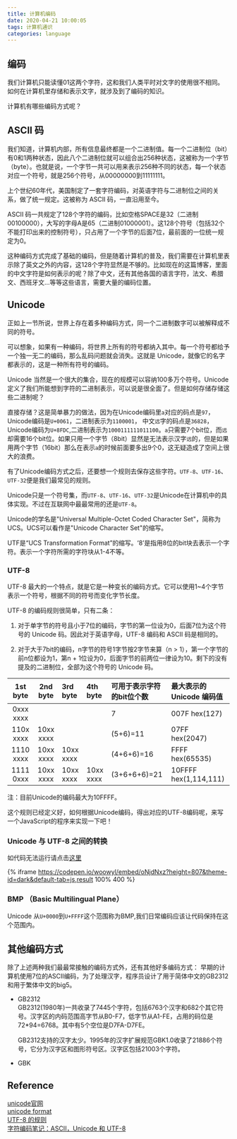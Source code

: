 ```yaml
---
title: 计算机编码
date: 2020-04-21 10:00:05
tags: 计算机通识
categories: language
---
```



## 编码

我们计算机只能读懂01这两个字符，这和我们人类平时对文字的使用很不相同。如何在计算机里存储和表示文字，就涉及到了编码的知识。

计算机有哪些编码方式呢？

## ASCII 码

我们知道，计算机内部，所有信息最终都是一个二进制值。每一个二进制位（bit）有0和1两种状态，因此八个二进制位就可以组合出256种状态，这被称为一个字节（byte）。也就是说，一个字节一共可以用来表示256种不同的状态，每一个状态对应一个符号，就是256个符号，从00000000到11111111。
<!-- more -->

上个世纪60年代，美国制定了一套字符编码，对英语字符与二进制位之间的关系，做了统一规定。这被称为 ASCII 码，一直沿用至今。

ASCII 码一共规定了128个字符的编码，比如空格SPACE是32（二进制00100000），大写的字母A是65（二进制01000001）。这128个符号（包括32个不能打印出来的控制符号），只占用了一个字节的后面7位，最前面的一位统一规定为0。

这种编码方式完成了基础的编码，但是随着计算机的普及，我们需要在计算机里表示除了英文之外的内容，这128个字符显然是不够的。比如现在的这篇博客，里面的中文字符是如何表示的呢？除了中文，还有其他各国的语言字符，法文、希腊文、西班牙文...等等这些语言，需要大量的编码位置。

## Unicode

正如上一节所说，世界上存在着多种编码方式，同一个二进制数字可以被解释成不同的符号。

可以想象，如果有一种编码，将世界上所有的符号都纳入其中。每一个符号都给予一个独一无二的编码，那么乱码问题就会消失。这就是 Unicode，就像它的名字都表示的，这是一种所有符号的编码。

Unicode 当然是一个很大的集合，现在的规模可以容纳100多万个符号。Unicode定义了我们所能想到字符的二进制表示，可以说是很全面了。但是如何存储存储这些二进制呢？

直接存储？这是简单暴力的做法，因为在Unicode编码里`a`对应的码点是`97`，Unicode编码是`U+0061`，二进制表示为`1100001`， 中文`远`字的码点是`36828`，Unicode编码为`U+8FDC`,二进制表示为`1000111111011100`。`a`只需要7个bit位，而`远`却需要16个bit位。如果只用一个字节（8bit）显然是无法表示汉字`远`的，但是如果用两个字节（16bit）那么在表示`a`的时候前面要多出9个0，这无疑造成了空间上很大的浪费。

有了Unicode编码方式之后，还要想一个规则去保存这些字符。`UTF-8`、`UTF-16`、`UTF-32`便是我们最常见的规则。

Unicode只是一个符号集，而`UTF-8`、`UTF-16`、`UTF-32`是Unicode在计算机中的具体实现。不过在互联网中最最常用的还是`UTF-8`。

Unicode的学名是"Universal Multiple-Octet Coded Character Set"，简称为UCS。UCS可以看作是"Unicode Character Set"的缩写。

UTF是“UCS Transformation Format”的缩写。‘8’是指用8位的bit块去表示一个字符。表示一个字符所需的字符块从1-4不等。

### UTF-8

UTF-8 最大的一个特点，就是它是一种变长的编码方式。它可以使用1~4个字节表示一个符号，根据不同的符号而变化字节长度。

UTF-8 的编码规则很简单，只有二条：

1. 对于单字节的符号且小于7位的编码，字节的第一位设为0，后面7位为这个符号的 Unicode 码。因此对于英语字母，UTF-8 编码和 ASCII 码是相同的。

2. 对于大于7bit的编码，n字节的符号1字节按2字节来算（n > 1），第一个字节的前n位都设为1，第n + 1位设为0，后面字节的前两位一律设为10。剩下的没有提及的二进制位，全部为这个符号的 Unicode 码。

|1st byte|2nd byte|3rd byte|4th byte| 可用于表示字符的bit位个数|最大表示的Unicode 编码值|
|:---:|:---:|:---|:---|:---|:---|
|0xxx xxxx|         |         |         |    7       |007F hex(127)        |
|110x xxxx|10xx xxxx|         |         |(5+6)=11    |07FF hex(2047)       |
|1110 xxxx|10xx xxxx|10xx xxxx|         |(4+6+6)=16  |FFFF hex(65535)      |
|1111 0xxx|10xx xxxx|10xx xxxx|10xx xxxx|(3+6+6+6)=21|10FFFF hex(1,114,111)|

注：目前Unicode的编码最大为10FFFF。

这个规则已经定义好，如何根据Unicode编码，得出对应的UTF-8编码呢，来写一个JavaScript的程序来实现一下吧！

### Unicode 与 UTF-8 之间的转换

如代码无法运行请点击[这里](https://codepen.io/woowyl/pen/oNjdNxz)

{% iframe https://codepen.io/woowyl/embed/oNjdNxz?height=807&theme-id=dark&default-tab=js,result 100% 400 %}

### BMP （Basic Multilingual Plane）

Unicode 从`U+0000`到`U+FFFF`这个范围称为BMP,我们日常编码应该让代码保持在这个范围内。

## 其他编码方式

除了上述两种我们最最常接触的编码方式外，还有其他好多编码方式：
早期的计算机使用7位的ASCII编码，为了处理汉字，程序员设计了用于简体中文的GB2312和用于繁体中文的big5。

- GB2312  
    GB2312(1980年)一共收录了7445个字符，包括6763个汉字和682个其它符号。汉字区的内码范围高字节从B0-F7，低字节从A1-FE，占用的码位是72*94=6768。其中有5个空位是D7FA-D7FE。

    GB2312支持的汉字太少。1995年的汉字扩展规范GBK1.0收录了21886个符号，它分为汉字区和图形符号区。汉字区包括21003个字符。
- GBK


## Reference

[unicode官网](https://home.unicode.org/)  
[unicode format](https://www.fileformat.info/info/unicode/)  
[UTF-8 的规则](https://www.fileformat.info/info/unicode/utf8.htm)  
[字符编码笔记：ASCII，Unicode 和 UTF-8](http://www.ruanyifeng.com/blog/2007/10/ascii_unicode_and_utf-8.html)